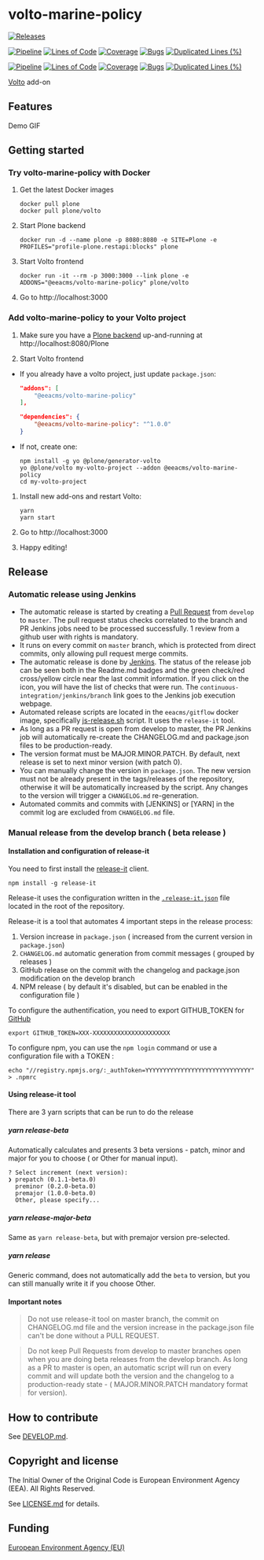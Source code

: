 # volto-marine-policy

[![Releases](https://img.shields.io/github/v/release/eea/volto-marine-policy)](https://github.com/eea/volto-marine-policy/releases)

[![Pipeline](https://ci.eionet.europa.eu/buildStatus/icon?job=volto-addons%2Fvolto-marine-policy%2Fmaster&subject=master)](https://ci.eionet.europa.eu/view/Github/job/volto-addons/job/volto-marine-policy/job/master/display/redirect)
[![Lines of Code](https://sonarqube.eea.europa.eu/api/project_badges/measure?project=volto-marine-policy-master&metric=ncloc)](https://sonarqube.eea.europa.eu/dashboard?id=volto-marine-policy-master)
[![Coverage](https://sonarqube.eea.europa.eu/api/project_badges/measure?project=volto-marine-policy-master&metric=coverage)](https://sonarqube.eea.europa.eu/dashboard?id=volto-marine-policy-master)
[![Bugs](https://sonarqube.eea.europa.eu/api/project_badges/measure?project=volto-marine-policy-master&metric=bugs)](https://sonarqube.eea.europa.eu/dashboard?id=volto-marine-policy-master)
[![Duplicated Lines (%)](https://sonarqube.eea.europa.eu/api/project_badges/measure?project=volto-marine-policy-master&metric=duplicated_lines_density)](https://sonarqube.eea.europa.eu/dashboard?id=volto-marine-policy-master)

[![Pipeline](https://ci.eionet.europa.eu/buildStatus/icon?job=volto-addons%2Fvolto-marine-policy%2Fdevelop&subject=develop)](https://ci.eionet.europa.eu/view/Github/job/volto-addons/job/volto-marine-policy/job/develop/display/redirect)
[![Lines of Code](https://sonarqube.eea.europa.eu/api/project_badges/measure?project=volto-marine-policy-develop&metric=ncloc)](https://sonarqube.eea.europa.eu/dashboard?id=volto-marine-policy-develop)
[![Coverage](https://sonarqube.eea.europa.eu/api/project_badges/measure?project=volto-marine-policy-develop&metric=coverage)](https://sonarqube.eea.europa.eu/dashboard?id=volto-marine-policy-develop)
[![Bugs](https://sonarqube.eea.europa.eu/api/project_badges/measure?project=volto-marine-policy-develop&metric=bugs)](https://sonarqube.eea.europa.eu/dashboard?id=volto-marine-policy-develop)
[![Duplicated Lines (%)](https://sonarqube.eea.europa.eu/api/project_badges/measure?project=volto-marine-policy-develop&metric=duplicated_lines_density)](https://sonarqube.eea.europa.eu/dashboard?id=volto-marine-policy-develop)

[Volto](https://github.com/plone/volto) add-on

## Features

Demo GIF

## Getting started

### Try volto-marine-policy with Docker

1. Get the latest Docker images

   ```
   docker pull plone
   docker pull plone/volto
   ```

1. Start Plone backend

   ```
   docker run -d --name plone -p 8080:8080 -e SITE=Plone -e PROFILES="profile-plone.restapi:blocks" plone
   ```

1. Start Volto frontend

   ```
   docker run -it --rm -p 3000:3000 --link plone -e ADDONS="@eeacms/volto-marine-policy" plone/volto
   ```

1. Go to http://localhost:3000

### Add volto-marine-policy to your Volto project

1. Make sure you have a [Plone backend](https://plone.org/download) up-and-running at http://localhost:8080/Plone

1. Start Volto frontend

- If you already have a volto project, just update `package.json`:

  ```JSON
  "addons": [
      "@eeacms/volto-marine-policy"
  ],

  "dependencies": {
      "@eeacms/volto-marine-policy": "^1.0.0"
  }
  ```

- If not, create one:

  ```
  npm install -g yo @plone/generator-volto
  yo @plone/volto my-volto-project --addon @eeacms/volto-marine-policy
  cd my-volto-project
  ```

1. Install new add-ons and restart Volto:

   ```
   yarn
   yarn start
   ```

1. Go to http://localhost:3000

1. Happy editing!

## Release

### Automatic release using Jenkins

- The automatic release is started by creating a [Pull Request](../../compare/master...develop) from `develop` to `master`. The pull request status checks correlated to the branch and PR Jenkins jobs need to be processed successfully. 1 review from a github user with rights is mandatory.
- It runs on every commit on `master` branch, which is protected from direct commits, only allowing pull request merge commits.
- The automatic release is done by [Jenkins](https://ci.eionet.europa.eu). The status of the release job can be seen both in the Readme.md badges and the green check/red cross/yellow circle near the last commit information. If you click on the icon, you will have the list of checks that were run. The `continuous-integration/jenkins/branch` link goes to the Jenkins job execution webpage.
- Automated release scripts are located in the `eeacms/gitflow` docker image, specifically [js-release.sh](https://github.com/eea/eea.docker.gitflow/blob/master/src/js-release.sh) script. It uses the `release-it` tool.
- As long as a PR request is open from develop to master, the PR Jenkins job will automatically re-create the CHANGELOG.md and package.json files to be production-ready.
- The version format must be MAJOR.MINOR.PATCH. By default, next release is set to next minor version (with patch 0).
- You can manually change the version in `package.json`. The new version must not be already present in the tags/releases of the repository, otherwise it will be automatically increased by the script. Any changes to the version will trigger a `CHANGELOG.md` re-generation.
- Automated commits and commits with [JENKINS] or [YARN] in the commit log are excluded from `CHANGELOG.md` file.

### Manual release from the develop branch ( beta release )

#### Installation and configuration of release-it

You need to first install the [release-it](https://github.com/release-it/release-it) client.

```
npm install -g release-it
```

Release-it uses the configuration written in the [`.release-it.json`](./.release-it.json) file located in the root of the repository.

Release-it is a tool that automates 4 important steps in the release process:

1. Version increase in `package.json` ( increased from the current version in `package.json`)
2. `CHANGELOG.md` automatic generation from commit messages ( grouped by releases )
3. GitHub release on the commit with the changelog and package.json modification on the develop branch
4. NPM release ( by default it's disabled, but can be enabled in the configuration file )

To configure the authentification, you need to export GITHUB_TOKEN for [GitHub](https://github.com/settings/tokens)

```
export GITHUB_TOKEN=XXX-XXXXXXXXXXXXXXXXXXXXXX
```

To configure npm, you can use the `npm login` command or use a configuration file with a TOKEN :

```
echo "//registry.npmjs.org/:_authToken=YYYYYYYYYYYYYYYYYYYYYYYYYYYYYY" > .npmrc
```

#### Using release-it tool

There are 3 yarn scripts that can be run to do the release

##### yarn release-beta

Automatically calculates and presents 3 beta versions - patch, minor and major for you to choose ( or Other for manual input).

```
? Select increment (next version):
❯ prepatch (0.1.1-beta.0)
  preminor (0.2.0-beta.0)
  premajor (1.0.0-beta.0)
  Other, please specify...
```

##### yarn release-major-beta

Same as `yarn release-beta`, but with premajor version pre-selected.

##### yarn release

Generic command, does not automatically add the `beta` to version, but you can still manually write it if you choose Other.

#### Important notes

> Do not use release-it tool on master branch, the commit on CHANGELOG.md file and the version increase in the package.json file can't be done without a PULL REQUEST.

> Do not keep Pull Requests from develop to master branches open when you are doing beta releases from the develop branch. As long as a PR to master is open, an automatic script will run on every commit and will update both the version and the changelog to a production-ready state - ( MAJOR.MINOR.PATCH mandatory format for version).

## How to contribute

See [DEVELOP.md](https://github.com/eea/volto-marine-policy/blob/master/DEVELOP.md).

## Copyright and license

The Initial Owner of the Original Code is European Environment Agency (EEA).
All Rights Reserved.

See [LICENSE.md](https://github.com/eea/volto-marine-policy/blob/master/LICENSE.md) for details.

## Funding

[European Environment Agency (EU)](http://eea.europa.eu)
